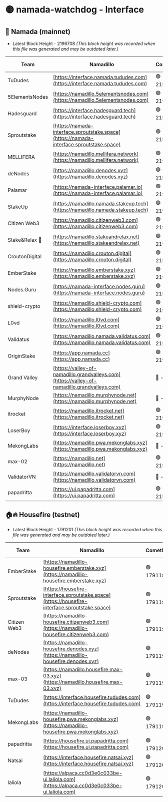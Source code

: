 # 🟡 namada-watchdog - Interface

## 🚀 Namada (mainnet)
- Latest Block Height - 2196708 *(This block height was recorded when this file was generated and may be outdated later.)*

| Team | Namadillo | CometBFT | Indexer | MASP Indexer |
|-|-|-|-|-|
| TuDudes | [https://interface.namada.tududes.com](https://interface.namada.tududes.com) | 🟢 2196684 | 🟢 2196684 | 🟢 2196684 |
| 5ElementsNodes | [https://namadillo.5elementsnodes.com](https://namadillo.5elementsnodes.com) | 🟢 2196685 | 🟢 2196685 | 🟢 2196685 |
| Hadesguard | [https://interface.hadesguard.tech](https://interface.hadesguard.tech) | 🟢 2196686 | 🟢 2196686 | 🟢 2196686 |
| Sproutstake | [https://namada-interface.sproutstake.space](https://namada-interface.sproutstake.space) | 🟢 2196686 | 🟢 2196686 | 🟢 2196686 |
| MELLIFERA | [https://namadillo.mellifera.network](https://namadillo.mellifera.network) | 🟢 2196688 | 🟢 2196688 | 🟢 2196688 |
| deNodes | [https://namadillo.denodes.xyz](https://namadillo.denodes.xyz) | 🟢 2196689 | 🟢 2196688 | 🟢 2196688 |
| Palamar | [https://namada-interface.palamar.io](https://namada-interface.palamar.io) | 🟢 2196689 | 🟢 2196689 | 🟢 2196689 |
| StakeUp | [https://namadillo.namada.stakeup.tech](https://namadillo.namada.stakeup.tech) | 🟢 2196690 | 🟢 2196690 | 🟢 2196690 |
| Citizen Web3 | [https://namadillo.citizenweb3.com](https://namadillo.citizenweb3.com) | 🟢 2196691 | 🟢 2196691 | 🔴 1473532 |
| Stake&Relax 🦥 | [https://namadillo.stakeandrelax.net](https://namadillo.stakeandrelax.net) | 🟢 2196692 | 🟢 2196692 | 🟢 2196692 |
| CroutonDigital | [https://namadillo.crouton.digital](https://namadillo.crouton.digital) | 🟢 2196693 | 🟢 2196693 | 🟢 2196693 |
| EmberStake | [https://namadillo.emberstake.xyz](https://namadillo.emberstake.xyz) | 🟢 2196693 | 🟢 2196693 | 🟢 2196693 |
| Nodes.Guru | [https://namada-interface.nodes.guru](https://namada-interface.nodes.guru) | 🟢 2196694 | 🟢 2196694 | 🟢 2196693 |
| shield-crypto | [https://namadillo.shield-crypto.com](https://namadillo.shield-crypto.com) | 🟢 2196695 | 🟢 2196694 | 🟢 2196695 |
| L0vd | [https://namadillo.l0vd.com](https://namadillo.l0vd.com) | 🟢 2196696 | 🔴 2194263 | 🔴 - |
| Validatus | [https://namadillo.namada.validatus.com](https://namadillo.namada.validatus.com) | 🟢 2196699 | 🔴 2194263 | 🔴 2177377 |
| OriginStake | [https://app.namada.cc](https://app.namada.cc) | 🟢 2196699 | 🟢 2196699 | 🟢 2196699 |
| Grand Valley | [https://valley-of-namadillo.grandvalleys.com](https://valley-of-namadillo.grandvalleys.com) | 🔴 - | 🔴 - | 🔴 - |
| MurphyNode | [https://namadillo.murphynode.net](https://namadillo.murphynode.net) | 🔴 - | 🔴 - | 🔴 - |
| itrocket | [https://namadillo.itrocket.net](https://namadillo.itrocket.net) | 🟢 2196704 | 🟢 2196704 | 🟢 2196704 |
| LoserBoy | [https://interface.loserboy.xyz](https://interface.loserboy.xyz) | 🟢 2196704 | 🟢 2196704 | 🟢 2196704 |
| MekongLabs | [https://namadillo.pwa.mekonglabs.xyz](https://namadillo.pwa.mekonglabs.xyz) | 🔴 - | 🔴 - | 🔴 - |
| max-02 | [https://namadillo.net](https://namadillo.net) | 🟢 2196705 | 🟢 2196705 | 🟢 2196705 |
| ValidatorVN | [https://namadillo.validatorvn.com](https://namadillo.validatorvn.com) | 🔴 - | 🔴 - | 🔴 - |
| papadritta | [https://ui.papadritta.com](https://ui.papadritta.com) | 🟢 2196708 | 🟢 2196708 | 🟢 2196708 |

## 🏠🔥 Housefire (testnet)
- Latest Block Height - 1791201 *(This block height was recorded when this file was generated and may be outdated later.)*

| Team | Namadillo | CometBFT | Indexer | MASP Indexer |
|-|-|-|-|-|
| EmberStake | [https://namadillo-housefire.emberstake.xyz](https://namadillo-housefire.emberstake.xyz) | 🟢 1791196 | 🟢 1791196 | 🟢 1791196 |
| Sproutstake | [https://housefire-interface.sproutstake.space](https://housefire-interface.sproutstake.space) | 🟢 1791197 | 🟢 1791196 | 🟢 1791196 |
| Citizen Web3 | [https://namadillo-housefire.citizenweb3.com](https://namadillo-housefire.citizenweb3.com) | 🟢 1791197 | 🟢 1791197 | 🟢 1791197 |
| deNodes | [https://namadillo-housefire.denodes.xyz](https://namadillo-housefire.denodes.xyz) | 🟢 1791198 | 🟢 1791198 | 🟢 1791198 |
| max-03 | [https://namadillo.housefire.max-03.xyz](https://namadillo.housefire.max-03.xyz) | 🟢 1791198 | 🟢 1791198 | 🟢 1791198 |
| TuDudes | [https://interface.housefire.tududes.com](https://interface.housefire.tududes.com) | 🟢 1791199 | 🟢 1791199 | 🟢 1791199 |
| MekongLabs | [https://namadillo-housefire.pwa.mekonglabs.xyz](https://namadillo-housefire.pwa.mekonglabs.xyz) | 🟢 1791199 | 🟢 1791199 | 🟢 1791199 |
| papadritta | [https://housefire.ui.papadritta.com](https://housefire.ui.papadritta.com) | 🟢 1791200 | 🟢 1791200 | 🟢 1791200 |
| Natsai | [https://interface.housefire.natsai.xyz](https://interface.housefire.natsai.xyz) | 🟢 1791201 | 🟢 1791201 | 🟢 1791201 |
| laliola | [https://alpaca.cc0d3e0c033be-ui.laliola.com](https://alpaca.cc0d3e0c033be-ui.laliola.com) | 🟢 1791201 | 🟢 1791201 | 🟢 1791201 |


